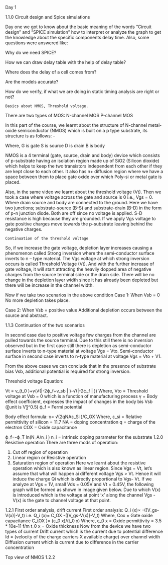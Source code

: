 Day 1

1.1.0 Circuit design and Spice simulations
  
Day one we got to know about the basic meaning of the words “Circuit design” and “SPICE simulation” how to interpret or analyze the graph to get the knowledge about the specific components delay time. Also, some questions were answered like: 
        
Why do we need SPICE? 

How we can draw delay table with the help of delay table?

Where does the delay of a cell comes from?

Are the models accurate?

How do we verify, if what we are doing in static timing analysis are right or not?





	Basics about NMOS, Threshold voltage.

There are two types of MOS: 
	N-channel MOS
	P-channel MOS

In this part of the course, we learnt about the structure of N-channel metal-oxide semiconductor (NMOS) which is built on a p type substrate, its structure is as follows: -

 

Where, G is gate
             S is source
             D is drain
             B is body

NMOS is a 4 terminal (gate, source, drain and body) device which consists of p-substrate having an isolation region made up of SiO2 (Silicon dioxide) which helps to keep the two transistors independent from each other if they are kept close to each other. It also has n+ diffusion region where we have a space between them to place gate oxide over which Poly-si or metal gate is placed.

Also, in the same video we learnt about the threshold voltage (Vt). 
Then we took a case where voltage across the gate and source is 0 i.e., Vgs = 0. Where drain source and body are connected to the ground. Here we have two junctions; substrate-source (B-S) and substrate-drain (B-D) in the form of p-n junction diode. Both are off since no voltage is applied. S-D resistance is high because they are grounded. If we apply Vgs voltage to gate positive charges move towards the p-substrate leaving behind the negative charges.

	Continuation of the threshold voltage

   So, if we increase the gate voltage, depletion layer increases causing a phenomenon called Strong inversion where the semi-conductor surface inverts to n – type material. The Vgs voltage at which strong inversion occurs is called Threshold Voltage (Vt). And with the further increase of gate voltage, it will start attracting the heavily dopped area of negative charges from the source terminal side or the drain side. There will be no change in the depletion layer width since it has already been depleted but there will be increase in the channel width.




Now if we take two scenarios in the above condition 
Case 1: When Vsb = 0 
No more depletion takes place.

Case 2: When Vsb = positive value
Additional depletion occurs between the source and abstract.

1.1.3 Continuation of the two scenarios

In second case due to positive voltage few charges from the channel are pulled towards the source terminal. Due to this still there is no inversion observed but in the first case still there is depletion as semi-conductor surface inverts to n-type material at voltage Vgs = Vto. Semi-conductor surface in second case inverts to n-type material at voltage Vgs = Vto + V1.

From the above cases we can conclude that in the presence of substrate bias Vsb, additional potential is required for strong inversion.

Threshold voltage Equation: 

Vt = v_(t_0 )+γ(√(|-2ϕ_f+v_sb | )-√(|-2ϕ_f | ))
Where, Vto = Threshold voltage at Vsb = 0 which is a function        of manufacturing process
                γ = Body effect coefficient, expresses the impact of changes in the body bis Vsb (〖unit is V〗^0.5)
               ϕ_f = Fermi potential 

Body effect formula: 
γ=  √(2qNAε_Si )/C_OX 
Where, ε_si = Relative permittivity of silicon = 11.7
             NA = doping concentration
                  q = charge of the electron
              COX = Oxide capacitance

ϕ_f=-ϕ_T  ln⁡(N_A/n_i )
                   n_i = intrinsic doping parameter for the substrate
1.2.0 Resistive operation
There are three mods of operation:
1. Cut off region of operation
2. Linear region or Resistive operation
3. Saturation region of operation
Here we learnt about the resistive operation which is also known as linear region. Since Vgs = Vt, let’s assume that what will happen ai different voltage Vgs > Vt. Hence it will induce the charge Qi which is directly proportional to Vgs- Vt. If we analyze at Vgs = 1V, small Vds = 0.05V and Vt = 0.45V, the following graph will be formed as shown in image given below. Due to which V(x) is introduced which is the voltage at point ‘x’ along the channel Vgs -V(x) is the gate to channel voltage at that point.
 
1.2.1 First order analysis, drift current
First order analysis:
Q_i (x)∝ -([V_gs-V(x)]-V_t)
i.e. 
Q_i (x)= C_OX  -([V_gs-V(x)]-V_t)
Where, Cox = Gate oxide capacitance
                     C_(OX )=  (ε_0 x)/(t_0 x)
Where, ε_0 x = Oxide permittivity = 3.5 * 10e-11 f/m
             t_0 x = Oxide thickness
Now from the device we have two types of current 
	Drift current which is the current due to potential difference
Id = (velocity of the charge carriers X available charge) over channel width
	Diffusion current which is current due to difference in the carrier concentration






                     
Top view of NMOS
1.2.2 



